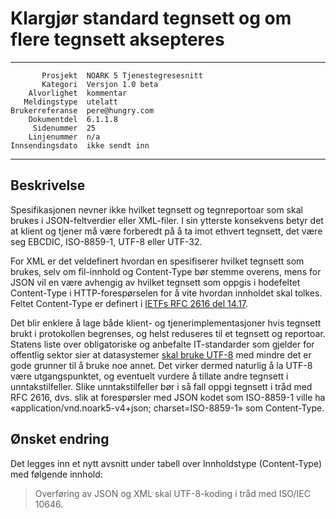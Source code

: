 Klargjør standard tegnsett og om flere tegnsett aksepteres
==========================================================

 ------------------  ---------------------------------
           Prosjekt  NOARK 5 Tjenestegresesnitt
           Kategori  Versjon 1.0 beta
        Alvorlighet  kommentar
       Meldingstype  utelatt
    Brukerreferanse  pere@hungry.com
        Dokumentdel  6.1.1.8
         Sidenummer  25
        Linjenummer  n/a
    Innsendingsdato  ikke sendt inn
 ------------------  ---------------------------------

Beskrivelse
-----------

Spesifikasjonen nevner ikke hvilket tegnsett og tegnreportoar som skal
brukes i JSON-feltverdier eller XML-filer.  I sin ytterste konsekvens
betyr det at klient og tjener må være forberedt på å ta imot ethvert
tegnsett, det være seg EBCDIC, ISO-8859-1, UTF-8 eller UTF-32.

For XML er det veldefinert hvordan en spesifiserer hvilket tegnsett
som brukes, selv om fil-innhold og Content-Type bør stemme overens,
mens for JSON vil en være avhengig av hvilket tegnsett som oppgis i
hodefeltet Content-Type i HTTP-forespørselen for å vite hvordan
innholdet skal tolkes.  Feltet Content-Type er definert i [IETFs RFC
2616 del 14.17](https://tools.ietf.org/html/rfc2616#page-124).

Det blir enklere å lage både klient- og tjenerimplementasjoner hvis
tegnsett brukt i protokollen begrenses, og helst reduseres til et
tegnsett og reportoar.  Statens liste over obligatoriske og anbefalte
IT-standarder som gjelder for offentlig sektor sier at datasystemer
[skal bruke UTF-8](https://www.difi.no/artikkel/2015/10/tegnsett) med
mindre det er gode grunner til å bruke noe annet.  Det virker dermed
naturlig å la UTF-8 være utgangspunktet, og eventuelt vurdere å
tillate andre tegnsett i unntakstilfeller.  Slike unntakstilfeller bør
i så fall oppgi tegnsett i tråd med RFC 2616, dvs. slik at
forespørsler med JSON kodet som ISO-8859-1 ville ha
«application/vnd.noark5-v4+json; charset=ISO-8859-1» som Content-Type.

Ønsket endring
--------------

Det legges inn et nytt avsnitt under tabell over Innholdstype
(Content-Type) med følgende innhold:

> Overføring av JSON og XML skal UTF-8-koding i tråd med ISO/IEC
> 10646.
